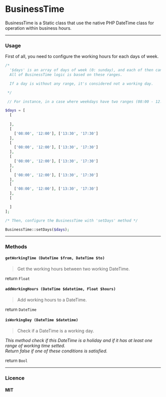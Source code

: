 # BusinessTime


BusinessTime is a Static class that use the native PHP DateTime class for operation within business hours.

---

### Usage

First of all, you need to configure the working hours for each days of week.



```php
/* 
  '$days' is an array of days of week (0: sunday), and each of then can have one or more range of working time.
  All of BusinessTime logic is based on these ranges.

  If a day is without any range, it's considered not a working day.

 */

 // For instance, in a case where weekdays have two ranges (08:00 - 12:00 and 13:30 - 17:30):

$days = [
  [
    
  ],
  [
    ['08:00', '12:00'], ['13:30', '17:30']
  ],
  [
    ['08:00', '12:00'], ['13:30', '17:30']
  ],
  [
    ['08:00', '12:00'], ['13:30', '17:30']
  ],
  [
    ['08:00', '12:00'], ['13:30', '17:30']
  ],
  [
    ['08:00', '12:00'], ['13:30', '17:30']
  ],
  [

  ]
];

/* Then, configure the BusinessTime with 'setDays' method */

BusinessTime::setDays($days);

```

---

### Methods


#### `getWorkingTime (DateTime $from, DateTime $to)`

>Get the working hours between two working DateTime.

return `Float`


#### `addWorkingHours (DateTime $datetime, Float $hours)`

>Add working hours to a DateTime.

return `DateTime`


#### `isWorkingDay (DateTime $datetime)`

>Check if a DateTime is a working day.

*This method check if this DateTime is a holiday and if it has at least one range of working time setted. <br>
Return false if one of these conditions is satisfied.*

return `Bool`

---

### Licence

#### MIT